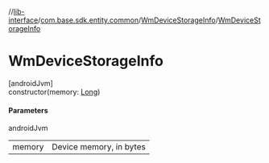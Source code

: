 //[lib-interface](../../../index.md)/[com.base.sdk.entity.common](../index.md)/[WmDeviceStorageInfo](index.md)/[WmDeviceStorageInfo](-wm-device-storage-info.md)

# WmDeviceStorageInfo

[androidJvm]\
constructor(memory: [Long](https://kotlinlang.org/api/latest/jvm/stdlib/kotlin/-long/index.html))

#### Parameters

androidJvm

| | |
|---|---|
| memory | Device memory, in bytes |
